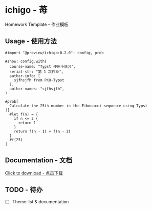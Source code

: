 # ichigo - 苺

Homework Template - 作业模板

## Usage - 使用方法

```typ
#import "@preview/ichigo:0.2.0": config, prob

#show: config.with(
  course-name: "Typst 使用小练习",
  serial-str: "第 1 次作业",
  author-info: [
    sjfhsjfh from PKU-Typst
  ],
  author-names: "sjfhsjfh",
)

#prob[
  Calculate the 25th number in the Fibonacci sequence using Typst
][
  #let f(n) = {
    if n <= 2 {
      return 1
    }
    return f(n - 1) + f(n - 2)
  }
  #f(25)
]
```

## Documentation - 文档

[Click to download - 点击下载](https://github.com/PKU-Typst/ichigo/releases/download/v0.2.0/documentation.pdf)

## TODO - 待办

- [ ] Theme list & documentation
